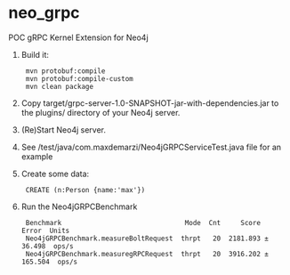 # neo_grpc
POC gRPC Kernel Extension for Neo4j

1. Build it:

        mvn protobuf:compile
        mvn protobuf:compile-custom
        mvn clean package

2. Copy target/grpc-server-1.0-SNAPSHOT-jar-with-dependencies.jar to the plugins/ directory of your Neo4j server.

3. (Re)Start Neo4j server.

4. See /test/java/com.maxdemarzi/Neo4jGRPCServiceTest.java file for an example

5. Create some data:

        CREATE (n:Person {name:'max'})

6. Run the Neo4jGRPCBenchmark

        Benchmark                               Mode  Cnt     Score     Error  Units
        Neo4jGRPCBenchmark.measureBoltRequest  thrpt   20  2181.893 ±  36.498  ops/s
        Neo4jGRPCBenchmark.measuregRPCRequest  thrpt   20  3916.202 ± 165.504  ops/s
